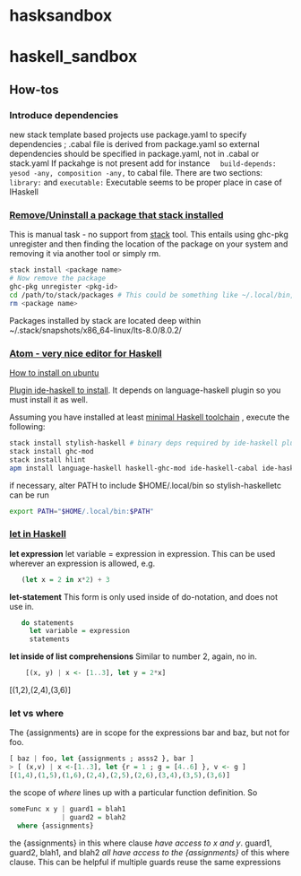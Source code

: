 # hasksandbox
# haskell_sandbox

## How-tos

### Introduce dependencies
new stack template based projects use package.yaml to specify dependencies ; <project>.cabal file is derived from package.yaml so external dependencies should be specified in package.yaml, not in <project>.cabal or stack.yaml
If packahge is not present add for instance
`  build-depends:
                       yesod -any,
                       composition -any,`
to cabal file. There are two sections:
`library:`
and
`executable:`
Executable seems to be proper place in case of IHaskell

### [Remove/Uninstall a package that stack installed](http://stackoverflow.com/questions/38636436/how-to-uninstall-a-haskell-package-installed-with-stack#38639959)
This is manual task - no support from [stack](https://docs.haskellstack.org/en/stable/README/) tool. This entails using ghc-pkg unregister and then finding the location of the package on your system and removing it via another tool or simply rm.

```bash
stack install <package name>
# Now remove the package
ghc-pkg unregister <pkg-id>
cd /path/to/stack/packages # This could be something like ~/.local/bin, but is configuration dependent
rm <package name>
```
Packages installed by stack are located deep within ~/.stack/snapshots/x86_64-linux/lts-8.0/8.0.2/

### [Atom - very nice editor for Haskell](https://atom.io)

[How to install on ubuntu](https://codeforgeek.com/2014/09/install-atom-editor-ubuntu-14-04/)

[Plugin ide-haskell to install](https://atom.io/packages/ide-haskell). It depends on language-haskell plugin so you must install it as well.

Assuming you have installed at least [minimal Haskell toolchain](https://www.haskell.org/downloads) , execute the following:
```bash
stack install stylish-haskell # binary deps required by ide-haskell plugin
stack install ghc-mod
stack install hlint
apm install language-haskell haskell-ghc-mod ide-haskell-cabal ide-haskell autocomplete-haskell
```
if necessary, alter PATH to include $HOME/.local/bin so stylish-haskelletc can be run
```bash
export PATH="$HOME/.local/bin:$PATH"
```

### [let in Haskell](https://stackoverflow.com/questions/8274650/in-haskell-when-do-we-use-in-with-let#8274846)
**let expression** 
let variable = expression in expression. This can be used wherever an expression is allowed, e.g.
```Haskell
   (let x = 2 in x*2) + 3
```
**let-statement** 
This form is only used inside of do-notation, and does not use in.
```Haskell
   do statements
     let variable = expression
     statements
```
**let inside of list comprehensions** 
Similar to number 2, again, no in.
```Haskell
    [(x, y) | x <- [1..3], let y = 2*x]
```    
[(1,2),(2,4),(3,6)]

### let vs where
The {assignments} are in scope for the expressions bar and baz, but not for foo.
```Haskell
[ baz | foo, let {assignments ; asss2 }, bar ]
> [ (x,v) | x <-[1..3], let {r = 1 ; g = [4..6] }, v <- g ]
[(1,4),(1,5),(1,6),(2,4),(2,5),(2,6),(3,4),(3,5),(3,6)]
```
the scope of *where* lines up with a particular function definition. So
```Haskell
someFunc x y | guard1 = blah1
             | guard2 = blah2
  where {assignments}
```  
the {assignments} in this where clause _have access to x and y_. 
guard1, guard2, blah1, and blah2 _all have access to the {assignments}_ of this where clause. This can be helpful if multiple guards reuse the same expressions


